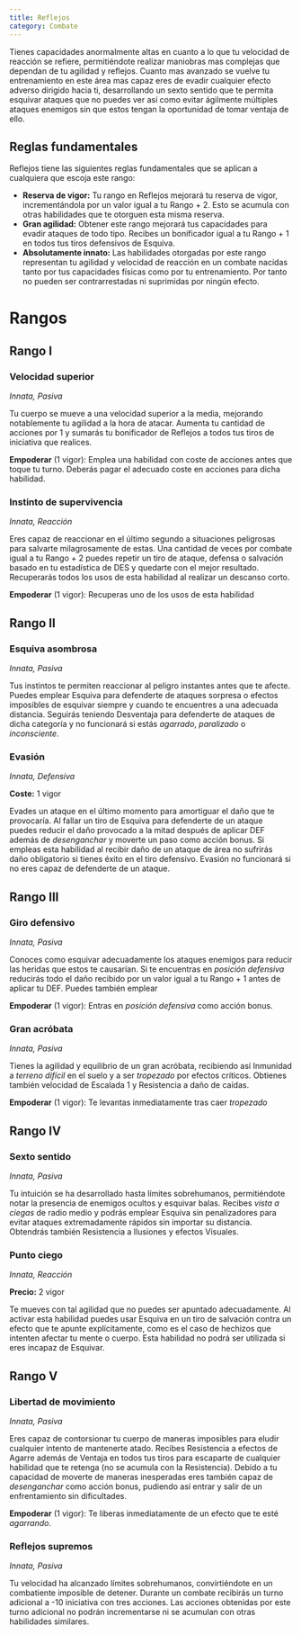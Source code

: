 ```yaml
---
title: Reflejos
category: Combate
---
```


Tienes capacidades anormalmente altas en cuanto a lo que tu velocidad de reacción se refiere, permitiéndote realizar maniobras mas complejas que dependan de tu agilidad y reflejos. Cuanto mas avanzado se vuelve tu entrenamiento en este área mas capaz eres de evadir cualquier efecto adverso dirigido hacia ti, desarrollando un sexto sentido que te permita esquivar ataques que no puedes ver así como evitar ágilmente múltiples ataques enemigos sin que estos tengan la oportunidad de tomar ventaja de ello. 

## Reglas fundamentales

Reflejos tiene las siguientes reglas fundamentales que se aplican a cualquiera que escoja este rango:

- **Reserva de vigor:** Tu rango en Reflejos mejorará tu reserva de vigor, incrementándola por un valor igual a tu Rango + 2. Esto se acumula con otras habilidades que te otorguen esta misma reserva.
- **Gran agilidad:** Obtener este rango mejorará tus capacidades para evadir ataques de todo tipo. Recibes un bonificador igual a tu Rango + 1 en todos tus tiros defensivos de Esquiva.
- **Absolutamente innato:** Las habilidades otorgadas por este rango representan tu agilidad y velocidad de reacción en un combate nacidas tanto por tus capacidades físicas como por tu entrenamiento. Por tanto no pueden ser contrarrestadas ni suprimidas por ningún efecto.

# Rangos

## Rango I

### Velocidad superior

*Innata, Pasiva*

Tu cuerpo se mueve a una velocidad superior a la media, mejorando notablemente tu agilidad a la hora de atacar. Aumenta tu cantidad de acciones por 1 y sumarás tu bonificador de Reflejos a todos tus tiros de iniciativa que realices.

**Empoderar** (1 vigor): Emplea una habilidad con coste de acciones antes que toque tu turno. Deberás pagar el adecuado coste en acciones para dicha habilidad.

### Instinto de supervivencia

*Innata, Reacción*

Eres capaz de reaccionar en el último segundo a situaciones peligrosas para salvarte milagrosamente de estas. Una cantidad de veces por combate igual a tu Rango + 2 puedes repetir un tiro de ataque, defensa o salvación basado en tu estadística de DES y quedarte con el mejor resultado. Recuperarás todos los usos de esta habilidad al realizar un descanso corto.

**Empoderar** (1 vigor): Recuperas uno de los usos de esta habilidad

## Rango II

### Esquiva asombrosa

*Innata, Pasiva*

Tus instintos te permiten reaccionar al peligro instantes antes que te afecte. Puedes emplear Esquiva para defenderte de ataques sorpresa o efectos imposibles de esquivar siempre y cuando te encuentres a una adecuada distancia. Seguirás teniendo Desventaja para defenderte de ataques de dicha categoría y no funcionará si estás *agarrado*, *paralizado* o *inconsciente*.

### Evasión

*Innata, Defensiva*

**Coste:** 1 vigor

Evades un ataque en el último momento para amortiguar el daño que te provocaría. Al fallar un tiro de Esquiva para defenderte de un ataque puedes reducir el daño provocado a la mitad después de aplicar DEF además de *desenganchar* y moverte un paso como acción bonus. Si empleas esta habilidad al recibir daño de un ataque de área no sufrirás daño obligatorio si tienes éxito en el tiro defensivo. Evasión no funcionará si no eres capaz de defenderte de un ataque.

## Rango III

### Giro defensivo

*Innata, Pasiva*

Conoces como esquivar adecuadamente los ataques enemigos para reducir las heridas que estos te causarían. Si te encuentras en *posición defensiva* reducirás todo el daño recibido por un valor igual a tu Rango + 1 antes de aplicar tu DEF. Puedes también emplear 

**Empoderar** (1 vigor): Entras en *posición defensiva* como acción bonus.

### Gran acróbata

*Innata, Pasiva*

Tienes la agilidad y equilibrio de un gran acróbata, recibiendo así Inmunidad a *terreno difícil* en el suelo y a ser *tropezado* por efectos críticos. Obtienes también velocidad de Escalada 1 y Resistencia a daño de caídas.

**Empoderar** (1 vigor): Te levantas inmediatamente tras caer *tropezado*

## Rango IV

### Sexto sentido

*Innata, Pasiva*

Tu intuición se ha desarrollado hasta límites sobrehumanos, permitiéndote notar la presencia de enemigos ocultos y esquivar balas. Recibes *vista a ciegas* de radio medio y podrás emplear Esquiva sin penalizadores para evitar ataques extremadamente rápidos sin importar su distancia. Obtendrás también Resistencia a Ilusiones y efectos Visuales.

### Punto ciego

*Innata, Reacción*

**Precio:** 2 vigor

Te mueves con tal agilidad que no puedes ser apuntado adecuadamente. Al activar esta habilidad puedes usar Esquiva en un tiro de salvación contra un efecto que te apunte explícitamente, como es el caso de hechizos que intenten afectar tu mente o cuerpo. Esta habilidad no podrá ser utilizada si eres incapaz de Esquivar.

## Rango V

### Libertad de movimiento

*Innata, Pasiva*

Eres capaz de contorsionar tu cuerpo de maneras imposibles para eludir cualquier intento de mantenerte atado. Recibes Resistencia a efectos de Agarre además de Ventaja en todos tus tiros para escaparte de cualquier habilidad que te retenga (no se acumula con la Resistencia). Debido a tu capacidad de moverte de maneras inesperadas eres también capaz de *desenganchar* como acción bonus, pudiendo así entrar y salir de un enfrentamiento sin dificultades.

**Empoderar** (1 vigor): Te liberas inmediatamente de un efecto que te esté *agarrando*. 

### Reflejos supremos

*Innata, Pasiva*

Tu velocidad ha alcanzado límites sobrehumanos, convirtiéndote en un combatiente imposible de detener. Durante un combate recibirás un turno adicional a -10 iniciativa con tres acciones. Las acciones obtenidas por este turno adicional no podrán incrementarse ni se acumulan con otras habilidades similares.
